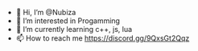 - 👋 Hi, I’m @Nubiza
- 👀 I’m interested in Progamming
- 🌱 I’m currently learning c++, js, lua
- 📫 How to reach me https://discord.gg/9QxsGt2Qqz
